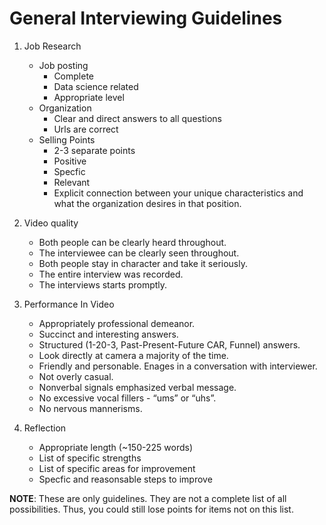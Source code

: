 General Interviewing Guidelines
======


1. Job Research
    - Job posting
        - Complete
        - Data science related
        - Appropriate level
    - Organization
        - Clear and direct answers to all questions
        - Urls are correct
    - Selling Points
        + 2-3 separate points
        - Positive
        - Specfic
        - Relevant
        - Explicit connection between your unique characteristics and what the organization desires in that position.
        
1. Video quality 
    - Both people can be clearly heard throughout.
    - The interviewee can be clearly seen throughout.
    - Both people stay in character and take it seriously.
    - The entire interview was recorded.
    - The interviews starts promptly.
     
1. Performance In Video 
    - Appropriately professional demeanor.
    - Succinct and interesting answers.
    - Structured (1-20-3, Past-Present-Future CAR, Funnel) answers.
    - Look directly at camera a majority of the time.
    - Friendly and personable. Enages in a conversation with interviewer.
    - Not overly casual.
    - Nonverbal signals emphasized verbal message.
    - No excessive vocal fillers - “ums” or “uhs”.
    - No nervous mannerisms.

1. Reflection 
    - Appropriate length (~150-225 words)
    - List of specific strengths
    - List of specific areas for improvement
    - Specfic and reasonsable steps to improve


__NOTE__: These are only guidelines. They are not a complete list of all possibilities. Thus, you could still lose points for items not on this list.

